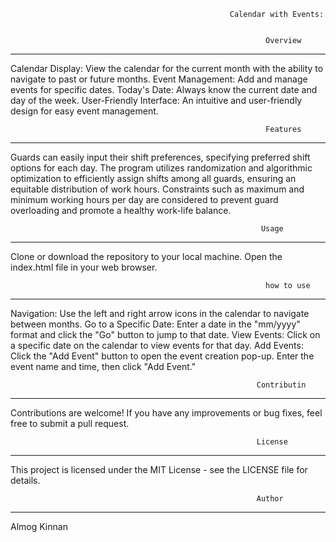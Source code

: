                                                      Calendar with Events:


                                                             Overview
______________________________________________________________________________________________________________________

Calendar Display: View the calendar for the current month with the ability to navigate to past or future months.
Event Management: Add and manage events for specific dates.
Today's Date: Always know the current date and day of the week.
User-Friendly Interface: An intuitive and user-friendly design for easy event management.


                                                             Features
                                                             
______________________________________________________________________________________________________________________

Guards can easily input their shift preferences, specifying preferred shift options for each day.
The program utilizes randomization and algorithmic optimization to efficiently assign shifts among all guards, ensuring an equitable distribution of work hours.
Constraints such as maximum and minimum working hours per day are considered to prevent guard overloading and promote a healthy work-life balance.


                                                            Usage
                                                            
______________________________________________________________________________________________________________________

Clone or download the repository to your local machine.
Open the index.html file in your web browser.


                                                             how to use
______________________________________________________________________________________________________________________

Navigation: Use the left and right arrow icons in the calendar to navigate between months.
Go to a Specific Date: Enter a date in the "mm/yyyy" format and click the "Go" button to jump to that date.
View Events: Click on a specific date on the calendar to view events for that day.
Add Events: Click the "Add Event" button to open the event creation pop-up. Enter the event name and time, then click "Add Event."

                                                           Contributin
______________________________________________________________________________________________________________________

Contributions are welcome! If you have any improvements or bug fixes, feel free to submit a pull request.

                                                           License
______________________________________________________________________________________________________________________

This project is licensed under the MIT License - see the LICENSE file for details.


                                                           Author
______________________________________________________________________________________________________________________

Almog Kinnan 
 
 
